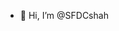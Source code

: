 - 👋 Hi, I’m @SFDCshah

<!---
SFDCshah/SFDCshah is a ✨ special ✨ repository because its `README.md` (this file) appears on your GitHub profile.
You can click the Preview link to take a look at your changes.
--->
